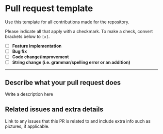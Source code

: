 # Pull request template
Use this template for all contributions made for the repository.

Please indicate all that apply with a checkmark. To make a check, convert brackets below to `[x]`.

* [ ] **Feature implementation**
* [ ] **Bug fix**
* [ ] **Code change/improvement**
* [ ] **String change (i.e. grammar/spelling error or an addition)**

***

## Describe what your pull request does
Write a description here

## Related issues and extra details
Link to any issues that this PR is related to and include extra info such as pictures, if applicable.
